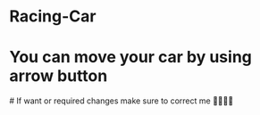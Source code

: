 # Racing-Car



<h1>You can move your car by using arrow button </h1>
# If want or required changes make sure to correct me 🙌🏼🙏🏼 
